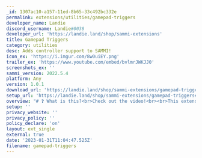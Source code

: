 ```yaml
---
_id: 1307ac10-a157-11ed-8b65-33c492bc332e
permalink: extensions/utilities/gamepad-triggers
developer_name: Landie
discord_username: Landie#0038
developer_url: 'https://landie.land/shop/sammi-extensions'
title: Gamepad Triggers
category: utilities
desc: Adds controller support to SAMMI!
icon_ex: 'https://i.imgur.com/8w0uiEY.png'
trailer_ex: 'https://www.youtube.com/embed/bvlmrJWKJJ0'
screenshots_ex: ''
sammi_version: 2022.5.4
platform: Any
version: 1.0.1
download_url: 'https://landie.land/shop/sammi-extensions/gamepad-triggers'
setup_url: 'https://landie.land/shop/sammi-extensions/gamepad-triggers#setup'
overview: "# ❓ What is this?<br>Check out the video!<br><br>This extension gives SAMMI controller support via the HTML5 Gamepad API!<br>Trigger buttons with your controller by pressing and releasing buttons, shifting the analog stick, and using analog triggers!<br><br>Buttons are triggered via \"Extension Triggers\", which are explained in the [docs](https://landie.land/shop/sammi-extensions/gamepad-triggers.html#documentation)! With every extension trigger attatched to a button, you're able to pull lots of data about your controller via `Trigger Pull Data` such as joystick position, angle, radians, and more!<br><br>If your controller works on [gamepadviewer.com](https://gamepadviewer.com), it should work with this extension. Before purchasing, check there!<br><br># ✨ Features<br>- Normalized layouts across various popular controllers<br>- Button Triggers <br>    - PRESS<br>    - RELEASE<br>- Analog Button Triggers<br>    - PRESS<br>    - CHANGE<br>    - RELEASE<br>- Joystick Triggers<br>    - START<br>    - CHANGE<br>    - END<br>- Fully contained in Bridge, just needs to be docked in OBS!<br>- Bridge contains all dynamically generated triggers in a neat table (check docs)<br><br># \U0001F31F How do I get started?<br>Download the extension, then, head over to the setup tab, where you will be redirected to my website's setup page for Gamepad Triggers!<br><br># \U0001F49A Support<br><br>If you want me to continue making awesome SAMMI extensions for everyone, please consider donating to my [Ko-Fi](https://ko-fi.com/landie)! Supporting me allows me to get more equipment to make extensions with, gives me some food on the table, and lets me know that my extensions are appreciated!<br><br>Made with Love, [Landie](https://landie.land)"
setup: ''
privacy_website: ''
privacy_policy: ''
policy_declare: 'on'
layout: ext_single
external: true
date: '2023-01-31T11:04:47.525Z'
filename: gamepad-triggers
---
```

